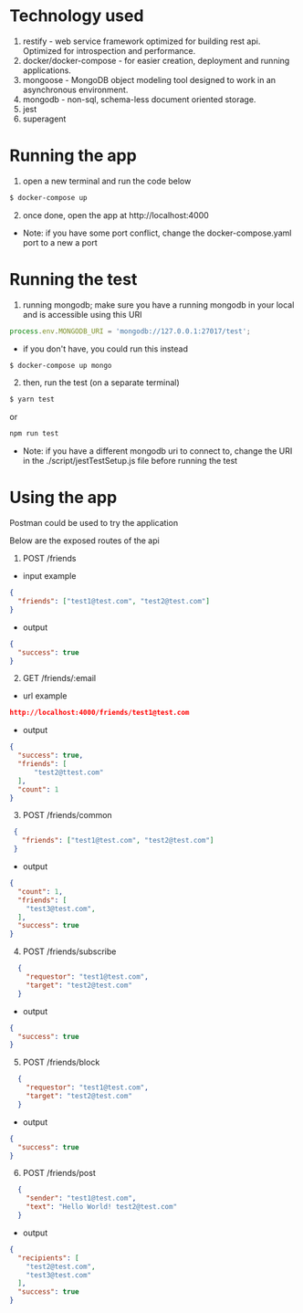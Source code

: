 # Technology used
1. restify - web service framework optimized for building rest api. Optimized for introspection and performance.
2. docker/docker-compose - for easier creation, deployment and running applications.
3. mongoose - MongoDB object modeling tool designed to work in an asynchronous environment.
4. mongodb - non-sql, schema-less document oriented storage.
5. jest 
6. superagent

# Running the app
1. open a new terminal and run the code below
```bash
$ docker-compose up
```
2. once done, open the app at http://localhost:4000
- Note: if you have some port conflict, change the docker-compose.yaml port to a new a port

# Running the test
1. running mongodb; make sure you have a running mongodb in your local and is accessible using this URI
```javascript
process.env.MONGODB_URI = 'mongodb://127.0.0.1:27017/test';
```
- if you don't have, you could run this instead
```bash
$ docker-compose up mongo
```
2. then, run the test (on a separate terminal)
```bash
$ yarn test
```
or
```bash
npm run test
```
- Note: if you have a different mongodb uri to connect to, change the URI in the ./script/jestTestSetup.js file before running the test

# Using the app
Postman could be used to try the application

Below are the exposed routes of the api
1. POST /friends
  - input example
  ```json
  {
    "friends": ["test1@test.com", "test2@test.com"]
  }
  ```
  - output
  ```json
  {
    "success": true
  }
  ```
2. GET /friends/:email
 - url example
  ```json
  http://localhost:4000/friends/test1@test.com
  ```
  - output
  ```json
 {
    "success": true,
    "friends": [
        "test2@ttest.com"
    ],
    "count": 1
}
  ```

3. POST /friends/common
 ```json
  {
    "friends": ["test1@test.com", "test2@test.com"]
  }
  ```
  - output
  ```json
  {
    "count": 1,
    "friends": [
      "test3@test.com",
    ],
    "success": true
  }
  ```

4. POST /friends/subscribe
```json
  {
    "requestor": "test1@test.com", 
    "target": "test2@test.com"
  }
  ```
  - output
  ```json
  {
    "success": true
  }
  ```

5. POST /friends/block
```json
  {
    "requestor": "test1@test.com", 
    "target": "test2@test.com"
  }
  ```
  - output
  ```json
  {
    "success": true
  }
  ```
6. POST /friends/post
```json
  {
    "sender": "test1@test.com", 
    "text": "Hello World! test2@test.com"
  }
  ```
  - output
  ```json
  {
    "recipients": [
      "test2@test.com",
      "test3@test.com"
    ],
    "success": true
  }
  ```
